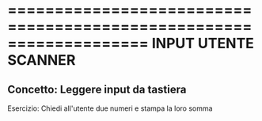 ===================================================================
                           INPUT UTENTE SCANNER
===================================================================
Concetto: Leggere input da tastiera
-------------------------------------------------------------------
Esercizio: Chiedi all'utente due numeri e stampa la loro somma
